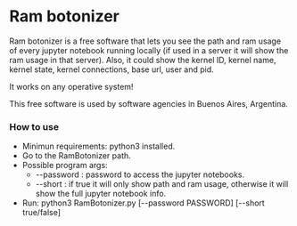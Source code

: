# Ram botonizer

Ram botonizer is a free software that lets you see the path and ram usage of every jupyter notebook running locally (if used in a server it will show the ram usage in that server). Also, it could show the kernel ID, kernel name, kernel state, kernel connections, base url, user and pid.

It works on any operative system!

This free software is used by software agencies in Buenos Aires, Argentina.

### How to use
- Minimun requirements: python3 installed. 
- Go to the RamBotonizer path.
- Possible program args:
	- --password : password to access the jupyter notebooks.
	- --short : if true it will only show path and ram usage, otherwise it will show the full jupyter notebook info.
- Run: python3 RamBotonizer.py [--password PASSWORD] [--short true/false]
